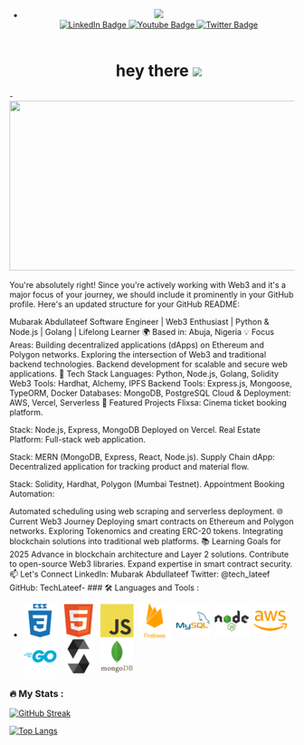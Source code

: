 - <div id="header" align="center">
  <img src="https://media.giphy.com/media/M9gbBd9nbDrOTu1Mqx/giphy.gif" width="100"/>
  <div id="badges">
  <a href="https://www.linkedin.com/in/mubarak-abdullateef-b8669b244/">
    <img src="https://img.shields.io/badge/LinkedIn-blue?style=for-the-badge&logo=linkedin&logoColor=white" alt="LinkedIn Badge"/>
  </a>
  <a href="your-youtube-URL">
    <img src="https://img.shields.io/badge/YouTube-red?style=for-the-badge&logo=youtube&logoColor=white" alt="Youtube Badge"/>
  </a>
  <a href="https://twitter.com/tech_lateef">
    <img src="https://img.shields.io/badge/Twitter-blue?style=for-the-badge&logo=twitter&logoColor=white" alt="Twitter Badge"/>
  </a></div>
  <img src="https://komarev.com/ghpvc/?username=techlateef&style=flat-square&color=blue" alt=""/>
  <h1>
  hey there
  <img src="https://media.giphy.com/media/hvRJCLFzcasrR4ia7z/giphy.gif" width="30px"/>
</h1>
</div>
 -<div align="center">
  <img src="https://media.giphy.com/media/dWesBcTLavkZuG35MI/giphy.gif" width="600" height="300"/>
</div>

You're absolutely right! Since you're actively working with Web3 and it's a major focus of your journey, we should include it prominently in your GitHub profile. Here's an updated structure for your GitHub README:

Mubarak Abdullateef
Software Engineer | Web3 Enthusiast | Python & Node.js | Golang | Lifelong Learner
🌍 Based in: Abuja, Nigeria
💡 Focus Areas:
Building decentralized applications (dApps) on Ethereum and Polygon networks.
Exploring the intersection of Web3 and traditional backend technologies.
Backend development for scalable and secure web applications.
🚀 Tech Stack
Languages: Python, Node.js, Golang, Solidity
Web3 Tools: Hardhat, Alchemy, IPFS
Backend Tools: Express.js, Mongoose, TypeORM, Docker
Databases: MongoDB, PostgreSQL
Cloud & Deployment: AWS, Vercel, Serverless
🌟 Featured Projects
Flixsa: Cinema ticket booking platform.

Stack: Node.js, Express, MongoDB
Deployed on Vercel.
Real Estate Platform: Full-stack web application.

Stack: MERN (MongoDB, Express, React, Node.js).
Supply Chain dApp: Decentralized application for tracking product and material flow.

Stack: Solidity, Hardhat, Polygon (Mumbai Testnet).
Appointment Booking Automation:

Automated scheduling using web scraping and serverless deployment.
🌐 Current Web3 Journey
Deploying smart contracts on Ethereum and Polygon networks.
Exploring Tokenomics and creating ERC-20 tokens.
Integrating blockchain solutions into traditional web platforms.
📚 Learning Goals for 2025
Advance in blockchain architecture and Layer 2 solutions.
Contribute to open-source Web3 libraries.
Expand expertise in smart contract security.
📫 Let's Connect
LinkedIn: Mubarak Abdullateef
Twitter: @tech_lateef
GitHub: TechLateef- ### :hammer_and_wrench: Languages and Tools :
- <div>
  <img src="https://github.com/devicons/devicon/blob/master/icons/css3/css3-plain-wordmark.svg"  title="CSS3" alt="CSS" width="60" height="60"/>&nbsp;
  <img src="https://github.com/devicons/devicon/blob/master/icons/html5/html5-original.svg" title="HTML5" alt="HTML" width="60" height="60"/>&nbsp;
  <img src="https://github.com/devicons/devicon/blob/master/icons/javascript/javascript-original.svg" title="JavaScript" alt="JavaScript" width="60" height="60"/>&nbsp;
  <img src="https://github.com/devicons/devicon/blob/master/icons/firebase/firebase-plain-wordmark.svg" title="Firebase" alt="Firebase" width="60" height="60"/>&nbsp;
  <img src="https://github.com/devicons/devicon/blob/master/icons/mysql/mysql-original-wordmark.svg" title="MySQL"  alt="MySQL" width="60" height="60"/>&nbsp;
  <img src="https://github.com/devicons/devicon/blob/master/icons/nodejs/nodejs-original-wordmark.svg" title="NodeJS" alt="NodeJS" width="60" height="60"/>&nbsp;
  <img src="https://github.com/devicons/devicon/blob/master/icons/amazonwebservices/amazonwebservices-plain-wordmark.svg" title="AWS" alt="AWS" width="60" height="60"/>&nbsp;
    <img src="https://github.com/devicons/devicon/blob/master/icons/go/go-original-wordmark.svg" title="GO" alt="GO" width="60" height="60"/>&nbsp;
      <img src="https://github.com/devicons/devicon/blob/master/icons/solidity/solidity-original.svg" title="SOLIDITY" alt="SOLIDITY" width="60" height="60"/>&nbsp;
    <img src="https://github.com/devicons/devicon/blob/master/icons/mongodb/mongodb-original-wordmark.svg" title="GO" alt="GO" width="60" height="60"/>&nbsp;
</div>

### :fire: My Stats :
[![GitHub Streak](https://github-readme-streak-stats.herokuapp.com?user=techlateef)](https://git.io/streak-stats)

[![Top Langs](https://github-readme-stats.vercel.app/api/top-langs/?username=techlateef&layout=compact&theme=vision-friendly-dark)](https://github.com/anuraghazra/github-readme-stats)

<!---
TechLateef/TechLateef is a ✨ special ✨ repository because its `README.md` (this file) appears on your GitHub profile.
You can click the Preview link to take a look at your changes.
--->
